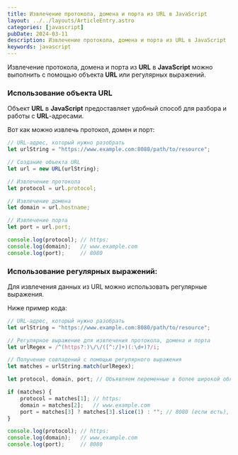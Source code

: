 ```yaml
---
title: Извлечение протокола, домена и порта из URL в JavaScript
layout: ../../layouts/ArticleEntry.astro
categories: [javascript]
pubDate: 2024-03-11
description: Извлечение протокола, домена и порта из URL в JavaScript
keywords: javascript
---
```


Извлечение протокола, домена и порта из **URL** в **JavaScript** можно выполнить с помощью объекта **URL** или регулярных выражений.

### Использование объекта URL

Объект **URL** в **JavaScript** предоставляет удобный способ для разбора и работы с **URL**-адресами. 

Вот как можно извлечь протокол, домен и порт:

```javascript
// URL-адрес, который нужно разобрать
let urlString = "https://www.example.com:8080/path/to/resource";

// Создание объекта URL
let url = new URL(urlString);

// Извлечение протокола
let protocol = url.protocol;

// Извлечение домена
let domain = url.hostname;

// Извлечение порта
let port = url.port;

console.log(protocol); // https:
console.log(domain);   // www.example.com
console.log(port);     // 8080
```

### Использование регулярных выражений:

Для извлечения данных из URL можно использовать регулярные выражения. 

Ниже пример кода:

```javascript
// URL-адрес, который нужно разобрать
let urlString = "https://www.example.com:8080/path/to/resource";

// Регулярное выражение для извлечения протокола, домена и порта
let urlRegex = /^(https?:)\/\/([^:/]+)(:\d+)?/i;

// Получение совпадений с помощью регулярного выражения
let matches = urlString.match(urlRegex);

let protocol, domain, port; // Объявляем переменные в более широкой области видимости

if (matches) {
    protocol = matches[1]; // https:
    domain = matches[2];   // www.example.com
    port = matches[3] ? matches[3].slice(1) : ""; // 8080 (если есть), иначе ""
}

console.log(protocol); // https:
console.log(domain);   // www.example.com
console.log(port);     // 8080
```